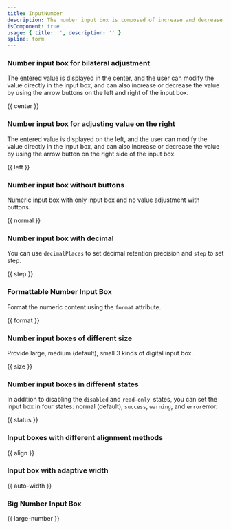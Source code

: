 ```yaml
---
title: InputNumber
description: The number input box is composed of increase and decrease buttons and numerical input.  Each time the increase button (or decrease button) is clicked, the number increases (or decreases) by a constant amount.
isComponent: true
usage: { title: '', description: '' }
spline: form
---
```


### Number input box for bilateral adjustment

The entered value is displayed in the center, and the user can modify the value directly in the input box, and can also increase or decrease the value by using the arrow buttons on the left and right of the input box.

{{ center }}

### Number input box for adjusting value on the right

The entered value is displayed on the left, and the user can modify the value directly in the input box, and can also increase or decrease the value by using the arrow button on the right side of the input box.

{{ left }}

### Number input box without buttons

Numeric input box with only input box and no value adjustment with buttons.

{{ normal }}

### Number input box with decimal

You can use `decimalPlaces` to set decimal retention precision and `step` to set step.

{{ step }}

### Formattable Number Input Box

Format the numeric content using the `format` attribute.

{{ format }}

### Number input boxes of different size

Provide large, medium (default), small 3 kinds of digital input box.

{{ size }}

### Number input boxes in different states

In addition to disabling the `disabled` and `read-only `states, you can set the input box in four states: normal (default), `success`, `warning`, and `error`error.

{{ status }}

### Input boxes with different alignment methods

{{ align }}

### Input box with adaptive width

{{ auto-width }}

### Big Number Input Box

{{ large-number }}
